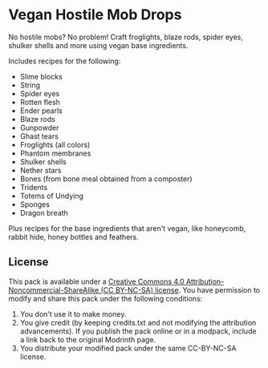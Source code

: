 # Vegan Hostile Mob Drops

No hostile mobs? No problem! Craft froglights, blaze rods, spider eyes, shulker shells and more using vegan base ingredients. 

Includes recipes for the following:

- Slime blocks
- String
- Spider eyes
- Rotten flesh
- Ender pearls
- Blaze rods
- Gunpowder
- Ghast tears
- Froglights (all colors)
- Phantom membranes
- Shulker shells
- Nether stars
- Bones (from bone meal obtained from a composter)
- Tridents
- Totems of Undying
- Sponges
- Dragon breath

Plus recipes for the base ingredients that aren't vegan, like honeycomb, rabbit hide, honey bottles and feathers.



## License

This pack is available under a [Creative Commons 4.0 Attribution-Noncommercial-ShareAlike (CC BY-NC-SA) license](https://creativecommons.org/licenses/by-nc-sa/4.0/). You have permission to modify and share this pack under the following conditions:

1. You don't use it to make money.
2. You give credit (by keeping credits.txt and not modifying the attribution advancements). If you publish the pack online or in a modpack, include a link back to the original Modrinth page.
3. You distribute your modified pack under the same CC-BY-NC-SA license.
